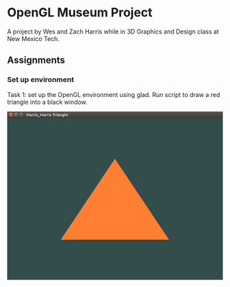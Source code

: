 # OpenGL Museum Project

A project by Wes and Zach Harris while in 3D Graphics and Design class at New Mexico Tech.

## Assignments

### Set up environment

Task 1: set up the OpenGL environment using glad. Run script to draw a red triangle into a black window.

![alt text](https://github.com/pixarninja/opengl_museum/blob/master/setup_environment/screenshots/Harris_Harris%20Triangle.png)
